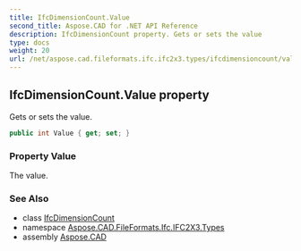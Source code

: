 ```yaml
---
title: IfcDimensionCount.Value
second_title: Aspose.CAD for .NET API Reference
description: IfcDimensionCount property. Gets or sets the value
type: docs
weight: 20
url: /net/aspose.cad.fileformats.ifc.ifc2x3.types/ifcdimensioncount/value/
---
```

## IfcDimensionCount.Value property

Gets or sets the value.

```csharp
public int Value { get; set; }
```

### Property Value

The value.

### See Also

* class [IfcDimensionCount](../)
* namespace [Aspose.CAD.FileFormats.Ifc.IFC2X3.Types](../../ifcdimensioncount/)
* assembly [Aspose.CAD](../../../)


